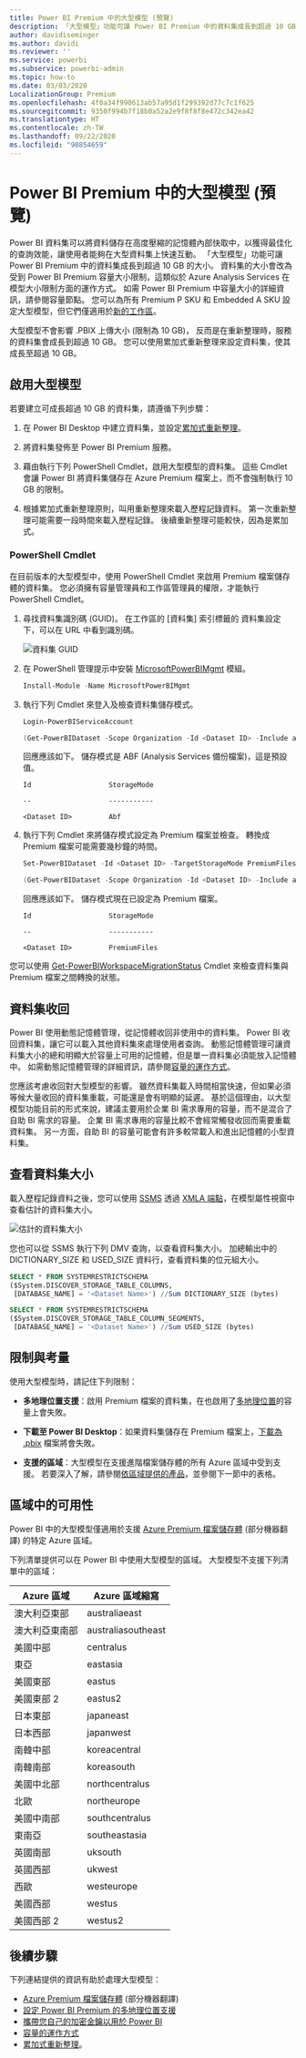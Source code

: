 ```yaml
---
title: Power BI Premium 中的大型模型 (預覽)
description: 「大型模型」功能可讓 Power BI Premium 中的資料集成長到超過 10 GB 的大小。
author: davidiseminger
ms.author: davidi
ms.reviewer: ''
ms.service: powerbi
ms.subservice: powerbi-admin
ms.topic: how-to
ms.date: 03/03/2020
LocalizationGroup: Premium
ms.openlocfilehash: 4f0a34f990613ab57a95d1f299392d77c7c1f625
ms.sourcegitcommit: 9350f994b7f18b0a52a2e9f8f8f8e472c342ea42
ms.translationtype: HT
ms.contentlocale: zh-TW
ms.lasthandoff: 09/22/2020
ms.locfileid: "90854659"
---
```

# <a name="large-models-in-power-bi-premium-preview"></a>Power BI Premium 中的大型模型 (預覽)

Power BI 資料集可以將資料儲存在高度壓縮的記憶體內部快取中，以獲得最佳化的查詢效能，讓使用者能夠在大型資料集上快速互動。 「大型模型」功能可讓 Power BI Premium 中的資料集成長到超過 10 GB 的大小。 資料集的大小會改為受到 Power BI Premium 容量大小限制，這類似於 Azure Analysis Services 在模型大小限制方面的運作方式。 如需 Power BI Premium 中容量大小的詳細資訊，請參閱容量節點。 您可以為所有 Premium P SKU 和 Embedded A SKU 設定大型模型，但它們僅適用於[新的工作區](../collaborate-share/service-create-the-new-workspaces.md)。

大型模型不會影響 .PBIX 上傳大小 (限制為 10 GB)， 反而是在重新整理時，服務的資料集會成長到超過 10 GB。 您可以使用累加式重新整理來設定資料集，使其成長至超過 10 GB。

## <a name="enable-large-models"></a>啟用大型模型

若要建立可成長超過 10 GB 的資料集，請遵循下列步驟：

1. 在 Power BI Desktop 中建立資料集，並設定[累加式重新整理](service-premium-incremental-refresh.md)。

1. 將資料集發佈至 Power BI Premium 服務。

1. 藉由執行下列 PowerShell Cmdlet，啟用大型模型的資料集。 這些 Cmdlet 會讓 Power BI 將資料集儲存在 Azure Premium 檔案上，而不會強制執行 10 GB 的限制。

1. 根據累加式重新整理原則，叫用重新整理來載入歷程記錄資料。 第一次重新整理可能需要一段時間來載入歷程記錄。 後續重新整理可能較快，因為是累加式。

### <a name="powershell-cmdlets"></a>PowerShell Cmdlet

在目前版本的大型模型中，使用 PowerShell Cmdlet 來啟用 Premium 檔案儲存體的資料集。 您必須擁有容量管理員和工作區管理員的權限，才能執行 PowerShell Cmdlet。

1. 尋找資料集識別碼 (GUID)。 在工作區的 [資料集]  索引標籤的 資料集設定下，可以在 URL 中看到識別碼。

    ![資料集 GUID](media/service-premium-large-models/dataset-guid.png)

1. 在 PowerShell 管理提示中安裝 [MicrosoftPowerBIMgmt](/powershell/module/microsoftpowerbimgmt.data/) 模組。

    ```powershell
    Install-Module -Name MicrosoftPowerBIMgmt
    ```

1. 執行下列 Cmdlet 來登入及檢查資料集儲存模式。

    ```powershell
    Login-PowerBIServiceAccount

    (Get-PowerBIDataset -Scope Organization -Id <Dataset ID> -Include actualStorage).ActualStorage
    ```

    回應應該如下。 儲存模式是 ABF (Analysis Services 備份檔案)，這是預設值。

    ```
    Id                   StorageMode

    --                   -----------

    <Dataset ID>         Abf
    ```

1. 執行下列 Cmdlet 來將儲存模式設定為 Premium 檔案並檢查。 轉換成 Premium 檔案可能需要幾秒鐘的時間。

    ```powershell
    Set-PowerBIDataset -Id <Dataset ID> -TargetStorageMode PremiumFiles

    (Get-PowerBIDataset -Scope Organization -Id <Dataset ID> -Include actualStorage).ActualStorage
    ```

    回應應該如下。 儲存模式現在已設定為 Premium 檔案。

    ```
    Id                   StorageMode
    
    --                   -----------
    
    <Dataset ID>         PremiumFiles
    ```

您可以使用 [Get-PowerBIWorkspaceMigrationStatus](/powershell/module/microsoftpowerbimgmt.workspaces/get-powerbiworkspacemigrationstatus) Cmdlet 來檢查資料集與 Premium 檔案之間轉換的狀態。

## <a name="dataset-eviction"></a>資料集收回

Power BI 使用動態記憶體管理，從記憶體收回非使用中的資料集。 Power BI 收回資料集，讓它可以載入其他資料集來處理使用者查詢。 動態記憶體管理可讓資料集大小的總和明顯大於容量上可用的記憶體，但是單一資料集必須能放入記憶體中。 如需動態記憶體管理的詳細資訊，請參閱[容量的運作方式](service-premium-what-is.md#how-capacities-function)。

您應該考慮收回對大型模型的影響。 雖然資料集載入時間相當快速，但如果必須等候大量收回的資料集重載，可能還是會有明顯的延遲。 基於這個理由，以大型模型功能目前的形式來說，建議主要用於企業 BI 需求專用的容量，而不是混合了自助 BI 需求的容量。 企業 BI 需求專用的容量比較不會經常觸發收回而需要重載資料集。 另一方面，自助 BI 的容量可能會有許多較常載入和進出記憶體的小型資料集。

## <a name="checking-dataset-size"></a>查看資料集大小

載入歷程記錄資料之後，您可以使用 [SSMS](/sql/ssms/download-sql-server-management-studio-ssms) 透過 [XMLA 端點](service-premium-connect-tools.md)，在模型屬性視窗中查看估計的資料集大小。

![估計的資料集大小](media/service-premium-large-models/estimated-dataset-size.png)

您也可以從 SSMS 執行下列 DMV 查詢，以查看資料集大小。 加總輸出中的 DICTIONARY\_SIZE 和 USED\_SIZE 資料行，查看資料集的位元組大小。

```sql
SELECT * FROM SYSTEMRESTRICTSCHEMA
($System.DISCOVER_STORAGE_TABLE_COLUMNS,
 [DATABASE_NAME] = '<Dataset Name>') //Sum DICTIONARY_SIZE (bytes)

SELECT * FROM SYSTEMRESTRICTSCHEMA
($System.DISCOVER_STORAGE_TABLE_COLUMN_SEGMENTS,
 [DATABASE_NAME] = '<Dataset Name>') //Sum USED_SIZE (bytes)
```

## <a name="limitations-and-considerations"></a>限制與考量

使用大型模型時，請記住下列限制：

- **多地理位置支援**：啟用 Premium 檔案的資料集，在也啟用了[多地理位置](service-admin-premium-multi-geo.md)的容量上會失敗。

- **下載至 Power BI Desktop**：如果資料集儲存在 Premium 檔案上，[下載為 .pbix](../create-reports/service-export-to-pbix.md) 檔案將會失敗。
- **支援的區域**：大型模型在支援進階檔案儲存體的所有 Azure 區域中受到支援。 若要深入了解，請參閱[依區域提供的產品](https://azure.microsoft.com/global-infrastructure/services/?products=storage)，並參閱下一節中的表格。


## <a name="availability-in-regions"></a>區域中的可用性

Power BI 中的大型模型僅適用於支援 [Azure Premium 檔案儲存體](/azure/storage/files/storage-files-planning#storage-tiers) \(部分機器翻譯\) 的特定 Azure 區域。

下列清單提供可以在 Power BI 中使用大型模型的區域。 大型模型不支援下列清單中的區域：


|Azure 區域  |Azure 區域縮寫  |
|---------|---------|
|澳大利亞東部     | australiaeast        |
|澳大利亞東南部     | australiasoutheast        |
|美國中部     | centralus        |
|東亞     | eastasia        |
|美國東部     | eastus        |
|美國東部 2     | eastus2        |
|日本東部     | japaneast        |
|日本西部     | japanwest        |
|南韓中部     | koreacentral        |
|南韓南部     | koreasouth        |
|美國中北部     | northcentralus        |
|北歐     | northeurope        |
|美國中南部     | southcentralus        |
|東南亞     | southeastasia        |
|英國南部     | uksouth        |
|英國西部     | ukwest        |
|西歐     | westeurope        |
|美國西部     | westus        |
|美國西部 2     | westus2        |



## <a name="next-steps"></a>後續步驟

下列連結提供的資訊有助於處理大型模型：

* [Azure Premium 檔案儲存體](/azure/storage/files/storage-files-planning#storage-tiers) \(部分機器翻譯\)
* [設定 Power BI Premium 的多地理位置支援](service-admin-premium-multi-geo.md)
* [攜帶您自己的加密金鑰以用於 Power BI](service-encryption-byok.md)
* [容量的運作方式](service-premium-what-is.md#how-capacities-function)
* [累加式重新整理](service-premium-incremental-refresh.md)。